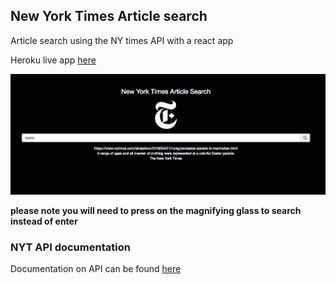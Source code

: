 ## New York Times Article search

Article search using the NY times API with a react app

Heroku live app [here](https://article-search-app.herokuapp.com/)

![](https://github.com/sophiechhoeu/article-search/blob/master/public/Screen%20Shot%202018-04-10%20at%201.27.00%20am.png)

**please note you will need to press on the magnifying glass to search instead of enter**

### NYT API documentation

Documentation on API can be found  [here](http://developer.nytimes.com/)
